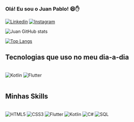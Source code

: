 
### Olá! Eu sou o Juan Pablo! 😄✋

[![Linkedin](https://img.shields.io/badge/LinkedIn-0077B5?style=for-the-badge&logo=linkedin&logoColor=white)](www.linkedin.com/in/JuanSouza9)
[![Instagram](https://img.shields.io/badge/Instagram-E4405F?style=for-the-badge&logo=instagram&logoColor=white)](https://www.instagram.com/juan_blacks_/)

![Juan GitHub stats](https://github-readme-stats.vercel.app/api?username=JuanSouza9&show_icons=true&theme=tokyonight)

[![Top Langs](https://github-readme-stats.vercel.app/api/top-langs/?username=JuanSouza9&layout=compact)](https://github.com/JuanSouza9/)


## Tecnologias que uso no meu dia-a-dia

<div style="display: "incle_block"><br/>
    <img align="center" alt="Kotlin" src="https://img.shields.io/badge/Kotlin-0095D5?&style=for-the-badge&logo=kotlin&logoColor=white"/>
    <img align="center" alt="Flutter" src="https://img.shields.io/badge/Flutter-02569B?style=for-the-badge&logo=flutter&logoColor=white"/>
</div><br/>
                                                                                                                                                                                                                                                                    

## Minhas Skills

<div style="display: "incle_block"><br/>
    <img align="center" alt="HTML5" src="https://img.shields.io/badge/HTML5-E34F26?style=for-the-badge&logo=html5&logoColor=white"/>
    <img align="center" alt="CSS3" src="https://img.shields.io/badge/CSS3-1572B6?style=for-the-badge&logo=css3&logoColor=white"/>
    <img align="center" alt="Flutter" src="https://img.shields.io/badge/Flutter-02569B?style=for-the-badge&logo=flutter&logoColor=white"/>
    <img align="center" alt="Kotlin" src="https://img.shields.io/badge/Kotlin-0095D5?&style=for-the-badge&logo=kotlin&logoColor=white"/>
    <img align="center" alt="C#" src="https://img.shields.io/badge/C%23-239120?style=for-the-badge&logo=c-sharp&logoColor=white"/>
    <img align="center" alt="SQL" src="https://img.shields.io/badge/MySQL-00000F?style=for-the-badge&logo=mysql&logoColor=white"/>
</div>
